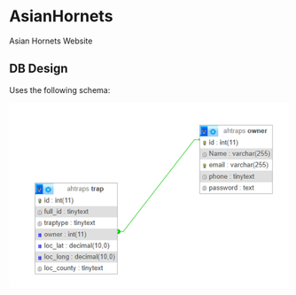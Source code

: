 # AsianHornets
Asian Hornets Website

## DB Design
Uses the following schema:

![DB Schema](DBDesign.png)

